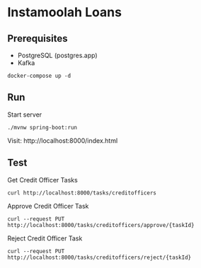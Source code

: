 # Instamoolah Loans

## Prerequisites
* PostgreSQL (postgres.app)
* Kafka

```
docker-compose up -d
```
## Run
Start server
```
./mvnw spring-boot:run
```

Visit: http://localhost:8000/index.html
## Test
Get Credit Officer Tasks
```
curl http://localhost:8000/tasks/creditofficers
```

Approve Credit Officer Task
```
curl --request PUT http://localhost:8000/tasks/creditofficers/approve/{taskId}
```

Reject Credit Officer Task
```
curl --request PUT http://localhost:8000/tasks/creditofficers/reject/{taskId}
```
